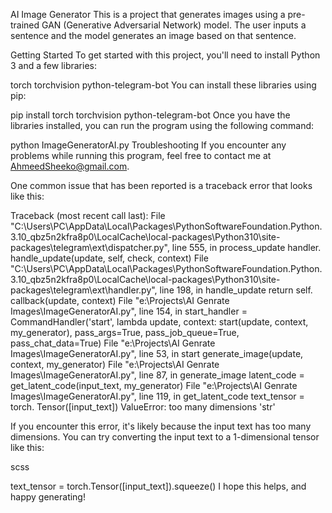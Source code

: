 AI Image Generator
This is a project that generates images using a pre-trained GAN (Generative Adversarial Network) model. The user inputs a sentence and the model generates an image based on that sentence.

Getting Started
To get started with this project, you'll need to install Python 3 and a few libraries:

torch
torchvision
python-telegram-bot
You can install these libraries using pip:


pip install torch torchvision python-telegram-bot
Once you have the libraries installed, you can run the program using the following command:


python ImageGeneratorAI.py
Troubleshooting
If you encounter any problems while running this program, feel free to contact me at AhmeedSheeko@gmail.com.

One common issue that has been reported is a traceback error that looks like this:

Traceback (most recent call last):
   File "C:\Users\PC\AppData\Local\Packages\PythonSoftwareFoundation.Python.3.10_qbz5n2kfra8p0\LocalCache\local-packages\Python310\site-packages\telegram\ext\dispatcher.py", line 555, in process_update
     handler. handle_update(update, self, check, context)
   File "C:\Users\PC\AppData\Local\Packages\PythonSoftwareFoundation.Python.3.10_qbz5n2kfra8p0\LocalCache\local-packages\Python310\site-packages\telegram\ext\handler.py", line 198, in handle_update
     return self. callback(update, context)
   File "e:\Projects\AI Genrate Images\ImageGeneratorAI.py", line 154, in <lambda>
     start_handler = CommandHandler('start', lambda update, context: start(update, context, my_generator), pass_args=True, pass_job_queue=True, pass_chat_data=True)
   File "e:\Projects\AI Genrate Images\ImageGeneratorAI.py", line 53, in start
     generate_image(update, context, my_generator)
   File "e:\Projects\AI Genrate Images\ImageGeneratorAI.py", line 87, in generate_image
     latent_code = get_latent_code(input_text, my_generator)
   File "e:\Projects\AI Genrate Images\ImageGeneratorAI.py", line 119, in get_latent_code
     text_tensor = torch. Tensor([input_text])
ValueError: too many dimensions 'str'

If you encounter this error, it's likely because the input text has too many dimensions. You can try converting the input text to a 1-dimensional tensor like this:

scss

text_tensor = torch.Tensor([input_text]).squeeze()
I hope this helps, and happy generating!
